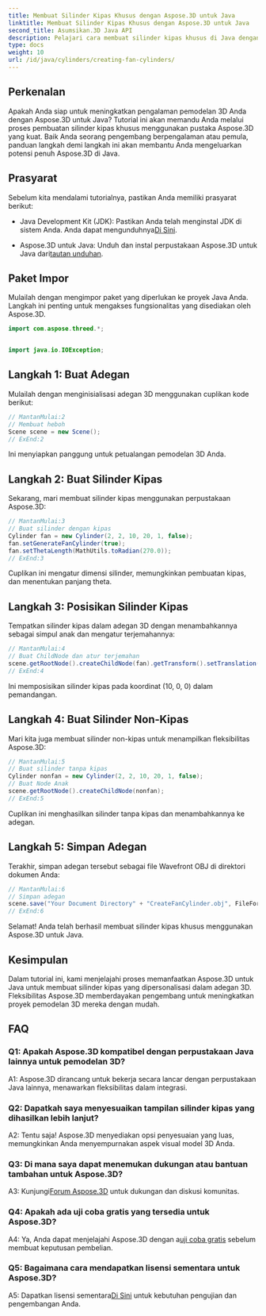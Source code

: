 ```yaml
---
title: Membuat Silinder Kipas Khusus dengan Aspose.3D untuk Java
linktitle: Membuat Silinder Kipas Khusus dengan Aspose.3D untuk Java
second_title: Asumsikan.3D Java API
description: Pelajari cara membuat silinder kipas khusus di Java dengan Aspose.3D. Tingkatkan permainan pemodelan 3D Anda dengan mudah.
type: docs
weight: 10
url: /id/java/cylinders/creating-fan-cylinders/
---
```

## Perkenalan

Apakah Anda siap untuk meningkatkan pengalaman pemodelan 3D Anda dengan Aspose.3D untuk Java? Tutorial ini akan memandu Anda melalui proses pembuatan silinder kipas khusus menggunakan pustaka Aspose.3D yang kuat. Baik Anda seorang pengembang berpengalaman atau pemula, panduan langkah demi langkah ini akan membantu Anda mengeluarkan potensi penuh Aspose.3D di Java.

## Prasyarat

Sebelum kita mendalami tutorialnya, pastikan Anda memiliki prasyarat berikut:

-  Java Development Kit (JDK): Pastikan Anda telah menginstal JDK di sistem Anda. Anda dapat mengunduhnya[Di Sini](https://www.oracle.com/java/technologies/javase-downloads.html).

-  Aspose.3D untuk Java: Unduh dan instal perpustakaan Aspose.3D untuk Java dari[tautan unduhan](https://releases.aspose.com/3d/java/).

## Paket Impor

Mulailah dengan mengimpor paket yang diperlukan ke proyek Java Anda. Langkah ini penting untuk mengakses fungsionalitas yang disediakan oleh Aspose.3D.

```java
import com.aspose.threed.*;


import java.io.IOException;
```

## Langkah 1: Buat Adegan

Mulailah dengan menginisialisasi adegan 3D menggunakan cuplikan kode berikut:

```java
// MantanMulai:2
// Membuat heboh
Scene scene = new Scene();
// ExEnd:2
```

Ini menyiapkan panggung untuk petualangan pemodelan 3D Anda.

## Langkah 2: Buat Silinder Kipas

Sekarang, mari membuat silinder kipas menggunakan perpustakaan Aspose.3D:

```java
// MantanMulai:3
// Buat silinder dengan kipas
Cylinder fan = new Cylinder(2, 2, 10, 20, 1, false);
fan.setGenerateFanCylinder(true);
fan.setThetaLength(MathUtils.toRadian(270.0));
// ExEnd:3
```

Cuplikan ini mengatur dimensi silinder, memungkinkan pembuatan kipas, dan menentukan panjang theta.

## Langkah 3: Posisikan Silinder Kipas

Tempatkan silinder kipas dalam adegan 3D dengan menambahkannya sebagai simpul anak dan mengatur terjemahannya:

```java
// MantanMulai:4
// Buat ChildNode dan atur terjemahan
scene.getRootNode().createChildNode(fan).getTransform().setTranslation(10, 0, 0);
// ExEnd:4
```

Ini memposisikan silinder kipas pada koordinat (10, 0, 0) dalam pemandangan.

## Langkah 4: Buat Silinder Non-Kipas

Mari kita juga membuat silinder non-kipas untuk menampilkan fleksibilitas Aspose.3D:

```java
// MantanMulai:5
// Buat silinder tanpa kipas
Cylinder nonfan = new Cylinder(2, 2, 10, 20, 1, false);
// Buat Node Anak
scene.getRootNode().createChildNode(nonfan);
// ExEnd:5
```

Cuplikan ini menghasilkan silinder tanpa kipas dan menambahkannya ke adegan.

## Langkah 5: Simpan Adegan

Terakhir, simpan adegan tersebut sebagai file Wavefront OBJ di direktori dokumen Anda:

```java
// MantanMulai:6
// Simpan adegan
scene.save("Your Document Directory" + "CreateFanCylinder.obj", FileFormat.WAVEFRONTOBJ);
// ExEnd:6
```

Selamat! Anda telah berhasil membuat silinder kipas khusus menggunakan Aspose.3D untuk Java.

## Kesimpulan

Dalam tutorial ini, kami menjelajahi proses memanfaatkan Aspose.3D untuk Java untuk membuat silinder kipas yang dipersonalisasi dalam adegan 3D. Fleksibilitas Aspose.3D memberdayakan pengembang untuk meningkatkan proyek pemodelan 3D mereka dengan mudah.

## FAQ

### Q1: Apakah Aspose.3D kompatibel dengan perpustakaan Java lainnya untuk pemodelan 3D?

A1: Aspose.3D dirancang untuk bekerja secara lancar dengan perpustakaan Java lainnya, menawarkan fleksibilitas dalam integrasi.

### Q2: Dapatkah saya menyesuaikan tampilan silinder kipas yang dihasilkan lebih lanjut?

A2: Tentu saja! Aspose.3D menyediakan opsi penyesuaian yang luas, memungkinkan Anda menyempurnakan aspek visual model 3D Anda.

### Q3: Di mana saya dapat menemukan dukungan atau bantuan tambahan untuk Aspose.3D?

 A3: Kunjungi[Forum Aspose.3D](https://forum.aspose.com/c/3d/18) untuk dukungan dan diskusi komunitas.

### Q4: Apakah ada uji coba gratis yang tersedia untuk Aspose.3D?

 A4: Ya, Anda dapat menjelajahi Aspose.3D dengan a[uji coba gratis](https://releases.aspose.com/) sebelum membuat keputusan pembelian.

### Q5: Bagaimana cara mendapatkan lisensi sementara untuk Aspose.3D?

 A5: Dapatkan lisensi sementara[Di Sini](https://purchase.aspose.com/temporary-license/) untuk kebutuhan pengujian dan pengembangan Anda.